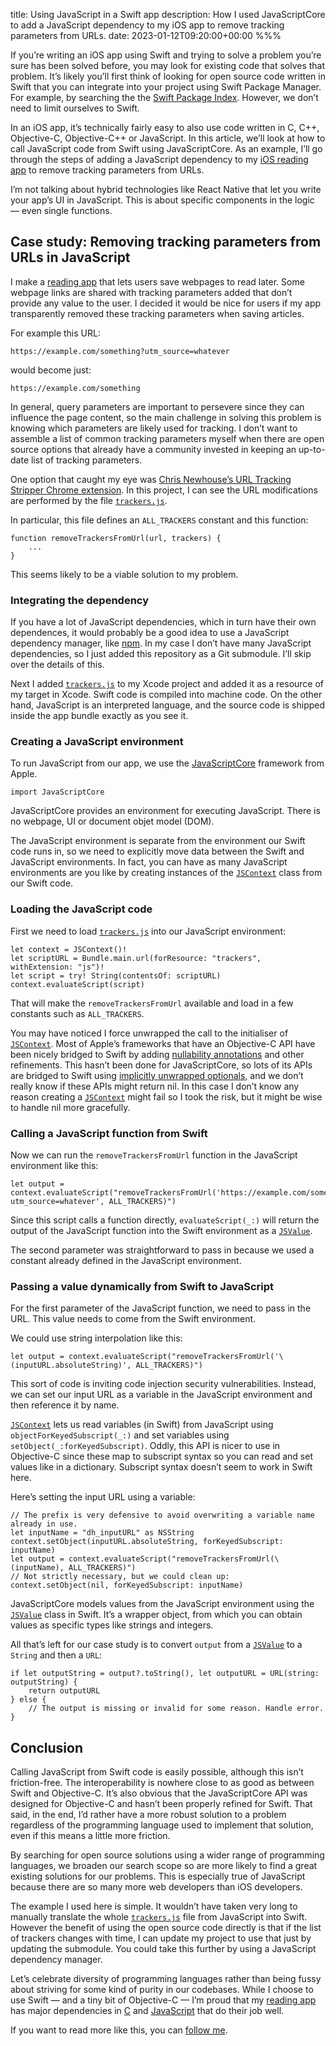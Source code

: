 title: Using JavaScript in a Swift app
description: How I used JavaScriptCore to add a JavaScript dependency to my iOS app to remove tracking parameters from URLs.
date: 2023-01-12T09:20:00+00:00
%%%

If you’re writing an iOS app using Swift and trying to solve a problem you’re sure has been solved before, you may look for existing code that solves that problem. It’s likely you’ll first think of looking for open source code written in Swift that you can integrate into your project using Swift Package Manager. For example, by searching the the [Swift Package Index](https://swiftpackageindex.com). However, we don’t need to limit ourselves to Swift.

In an iOS app, it’s technically fairly easy to also use code written in C, C++, Objective-C, Objective-C++ or JavaScript. In this article, we’ll look at how to call JavaScript code from Swift using JavaScriptCore. As an example, I’ll go through the steps of adding a JavaScript dependency to my [iOS reading app](/reading-app/) to remove tracking parameters from URLs.

I’m not talking about hybrid technologies like React Native that let you write your app’s UI in JavaScript. This is about specific components in the logic — even single functions.

## Case study: Removing tracking parameters from URLs in JavaScript

I make a [reading app](/reading-app/) that lets users save webpages to read later. Some webpage links are shared with tracking parameters added that don’t provide any value to the user. I decided it would be nice for users if my app transparently removed these tracking parameters when saving articles.

For example this URL:

    https://example.com/something?utm_source=whatever

would become just:

    https://example.com/something

In general, query parameters are important to persevere since they can influence the page content, so the main challenge in solving this problem is knowing which parameters are likely used for tracking. I don’t want to assemble a list of common tracking parameters myself when there are open source options that already have a community invested in keeping an up-to-date list of tracking parameters.

One option that caught my eye was [Chris Newhouse’s URL Tracking Stripper Chrome extension](https://github.com/newhouse/url-tracking-stripper). In this project, I can see the URL modifications are performed by the file [`trackers.js`](https://github.com/newhouse/url-tracking-stripper/blob/master/assets/js/trackers.js).

In particular, this file defines an `ALL_TRACKERS` constant and this function:

<pre><code class="hljs"><span class="hljs-function"><span class="hljs-keyword">function</span> <span class="hljs-title">removeTrackersFromUrl</span>(<span class="hljs-params">url, trackers</span>) </span>{
    ...
}
</code></pre>

This seems likely to be a viable solution to my problem.

### Integrating the dependency

If you have a lot of JavaScript dependencies, which in turn have their own dependences, it would probably be a good idea to use a JavaScript dependency manager, like [npm](https://www.npmjs.com). In my case I don’t have many JavaScript dependencies, so I just added this repository as a Git submodule. I’ll skip over the details of this.

Next I added [`trackers.js`](https://github.com/newhouse/url-tracking-stripper/blob/master/assets/js/trackers.js) to my Xcode project and added it as a resource of my target in Xcode. Swift code is compiled into machine code. On the other hand, JavaScript is an interpreted language, and the source code is shipped inside the app bundle exactly as you see it.

### Creating a JavaScript environment

To run JavaScript from our app, we use the [JavaScriptCore](https://developer.apple.com/documentation/javascriptcore) framework from Apple.

<pre><code class="hljs"><span class="hljs-keyword">import</span> JavaScriptCore</code></pre>

JavaScriptCore provides an environment for executing JavaScript. There is no webpage, UI or document objet model (DOM).

The JavaScript environment is separate from the environment our Swift code runs in, so we need to explicitly move data between the Swift and JavaScript environments. In fact, you can have as many JavaScript environments are you like by creating instances of the [`JSContext`](https://developer.apple.com/documentation/javascriptcore/jscontext) class from our Swift code.

### Loading the JavaScript code

First we need to load [`trackers.js`](https://github.com/newhouse/url-tracking-stripper/blob/master/assets/js/trackers.js) into our JavaScript environment:

<pre><code class="hljs"><span class="hljs-keyword">let</span> context =<span class="hljs-attribute"> JSContext</span>()!
<span class="hljs-keyword">let</span> scriptURL = <span class="hljs-type">Bundle</span>.<span class="hljs-attribute">main</span>.<span class="hljs-attribute">url</span>(forResource: <span class="hljs-string">"trackers"</span>, withExtension: <span class="hljs-string">"js"</span>)!
<span class="hljs-keyword">let</span> script = <span class="hljs-keyword">try</span>!<span class="hljs-attribute"> String</span>(contentsOf: scriptURL)
context.<span class="hljs-attribute">evaluateScript</span>(script)</code></pre>

That will make the `removeTrackersFromUrl` available and load in a few constants such as `ALL_TRACKERS`.

You may have noticed I force unwrapped the call to the initialiser of [`JSContext`](https://developer.apple.com/documentation/javascriptcore/jscontext). Most of Apple’s frameworks that have an Objective-C API have been nicely bridged to Swift by adding [nullability annotations](https://developer.apple.com/documentation/swift/designating-nullability-in-objective-c-apis) and other refinements. This hasn’t been done for JavaScriptCore, so lots of its APIs are bridged to Swift using [implicitly unwrapped optionals](https://www.hackingwithswift.com/example-code/language/what-are-implicitly-unwrapped-optionals), and we don’t really know if these APIs might return nil. In this case I don’t know any reason creating a [`JSContext`](https://developer.apple.com/documentation/javascriptcore/jscontext) might fail so I took the risk, but it might be wise to handle nil more gracefully.

### Calling a JavaScript function from Swift

Now we can run the `removeTrackersFromUrl` function in the JavaScript environment like this:

<pre><code class="hljs"><span class="hljs-keyword">let</span> output = context.<span class="hljs-attribute">evaluateScript</span>(<span class="hljs-string">"removeTrackersFromUrl('https://example.com/something?utm_source=whatever', ALL_TRACKERS)"</span>)</code></pre>

Since this script calls a function directly, `evaluateScript(_:)`  will return the output of the JavaScript function into the Swift environment as a [`JSValue`](https://developer.apple.com/documentation/javascriptcore/jsvalue).

The second parameter was straightforward to pass in because we used a constant already defined in the JavaScript environment.

### Passing a value dynamically from Swift to JavaScript

For the first parameter of the JavaScript function, we need to pass in the URL. This value needs to come from the Swift environment.

We could use string interpolation like this:

<pre><code class="hljs"><span class="hljs-keyword">let</span> output = context.<span class="hljs-attribute">evaluateScript</span>(<span class="hljs-string">"removeTrackersFromUrl('\(inputURL.absoluteString)', ALL_TRACKERS)"</span>)</code></pre>

This sort of code is inviting code injection security vulnerabilities. Instead, we can set our input URL as a variable in the JavaScript environment and then reference it by name.

[`JSContext`](https://developer.apple.com/documentation/javascriptcore/jscontext) lets us read variables (in Swift) from JavaScript using `objectForKeyedSubscript(_:)` and set variables using `setObject(_:forKeyedSubscript)`. Oddly, this API is nicer to use in Objective-C since these map to subscript syntax so you can read and set values like in a dictionary. Subscript syntax doesn’t seem to work in Swift here.

Here’s setting the input URL using a variable:

<pre><code class="hljs"><span class="hljs-comment">// The prefix is very defensive to avoid overwriting a variable name already in use.</span>
<span class="hljs-keyword">let</span> inputName = <span class="hljs-string">"dh_inputURL"</span> <span class="hljs-keyword">as</span> <span class="hljs-type">NSString</span>
context.<span class="hljs-attribute">setObject</span>(inputURL.<span class="hljs-attribute">absoluteString</span>, forKeyedSubscript: inputName)
<span class="hljs-keyword">let</span> output = context.<span class="hljs-attribute">evaluateScript</span>(<span class="hljs-string">"removeTrackersFromUrl(\(inputName), ALL_TRACKERS)"</span>)
<span class="hljs-comment">// Not strictly necessary, but we could clean up:</span>
context.<span class="hljs-attribute">setObject</span>(<span class="hljs-literal">nil</span>, forKeyedSubscript: inputName)
</code></pre>

JavaScriptCore models values from the JavaScript environment using the [`JSValue`](https://developer.apple.com/documentation/javascriptcore/jsvalue) class in Swift. It’s a wrapper object, from which you can obtain values as specific types like strings and integers.

All that’s left for our case study is to convert `output` from a [`JSValue`](https://developer.apple.com/documentation/javascriptcore/jsvalue) to a `String` and then a `URL`:

<pre><code class="hljs"><span class="hljs-keyword">if</span> <span class="hljs-keyword">let</span> outputString = output?.<span class="hljs-attribute">toString</span>(), <span class="hljs-keyword">let</span> outputURL =<span class="hljs-attribute"> URL</span>(string: outputString) {
    <span class="hljs-keyword">return</span> outputURL
} <span class="hljs-keyword">else</span> {
    <span class="hljs-comment">// The output is missing or invalid for some reason. Handle error.</span>
}
</code></pre>

## Conclusion

Calling JavaScript from Swift code is easily possible, although this isn’t friction-free. The interoperability is nowhere close to as good as between Swift and Objective-C. It’s also obvious that the JavaScriptCore API was designed for Objective-C and hasn’t been properly refined for Swift. That said, in the end, I’d rather have a more robust solution to a problem regardless of the programming language used to implement that solution, even if this means a little more friction.

By searching for open source solutions using a wider range of programming languages, we broaden our search scope so are more likely to find a great existing solutions for our problems. This is especially true of JavaScript because there are so many more web developers than iOS developers.

The example I used here is simple. It wouldn’t have taken very long to manually translate the whole [`trackers.js`](https://github.com/newhouse/url-tracking-stripper/blob/master/assets/js/trackers.js) file from JavaScript into Swift. However the benefit of using the open source code directly is that if the list of trackers changes with time, I can update my project to use that just by updating the submodule. You could take this further by using a JavaScript dependency manager.

Let’s celebrate diversity of programming languages rather than being fussy about striving for some kind of purity in our codebases. While I choose to use Swift — and a tiny bit of Objective-C — I’m proud that my [reading app](/reading-app/) has major dependencies in [C](https://github.com/htacg/tidy-html5) and [JavaScript](https://github.com/mozilla/readability) that do their job well.

If you want to read more like this, you can [follow me](/follow/).
